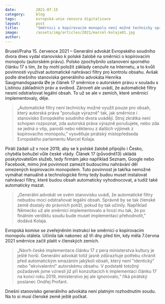 ```yaml
---
date:         2021-07-15
category:     blog
tags:         evropská-unie cenzura digitalizace
layout:       post
title:        "Směrnici o kopírovacím monopolu není možné technicky správně implementovat. Automatické filtry tak budou mazat legální obsah, jako je parodie nebo satira"
image:        /assets/img/articles/2021/marcel-kolaja01.jpg
author:       
---
```



Brusel/Praha 15. července 2021 – Generální advokát Evropského soudního dvora dnes vydal stanovisko k polské žalobě na směrnici o kopírovacím monopolu (autorském právu). Polsko zpochybnilo ustanovení sporného článku 17 s tím, že by mohl položit základy cenzuře na Internetu, a to kvůli povinnosti využívat automatické nahrávací filtry pro kontrolu obsahu. Avšak podle dnešního stanoviska generálního advokáta Henrika Saugmandsgaarda Øe je článek 17 směrnice o autorském právu v souladu s Listinou základních práv a svobod. Zároveň ale uvádí, že automatické filtry nesmí odstraňovat legální obsah. To už se ale v zemích, které směrnici implementovaly, děje.

> „Automatické filtry není technicky možné využít pouze pro obsah, který autorská práva "porušuje výrazně" tak, jak směrnice i stanovisko Evropského soudního dvora uvádějí. Stroj zkrátka není schopen rozpoznat, zda autorská práva výrazně porušujete, nebo zda se jedná o vtip, parodii nebo některou z dalších výjimek z kopírovacího monopolu,” vysvětluje pirátský místopředseda Evropského parlamentu Marcel Kolaja. 

Piráti žádali už v roce 2019, aby se k polské žalobě připojilo i Česko, chyběla bohužel vůle české vlády. Článek 17 (původně13) ukládá poskytovatelům služeb, tedy firmám jako například Seznam, Google nebo Facebook, mimo jiné povinnost zamezit budoucímu nahrávání děl omezených kopírovacím monopolem. Tuto povinnost je takřka nemožné vymáhat manuálně a technologické firmy tedy budou muset instalovat nahrávací filtry, které budou obsah automaticky vyhodnocovat, a tudíž také automaticky mazat.

> „Generální advokát ve svém stanovisku uvádí, že automatické filtry nebudou moci odstraňovat legální obsah. Správně by se tak členské země dostaly do právních potíží, pokud by tak učinily. Například Německo už ale směrnici implementovalo a hrozí mu tak, že po finálním verdiktu soudu bude muset implementaci přehodnotit,” dodává Kolaja.  

Evropská komise se zveřejněním instrukcí ke směrnici o kopírovacím monopolu otálela. Učinila tak nakonec až tři dny před tím, kdy měla 7.června 2021 směrnice začít platit v členských zemích. 

> „Návrh české implementace článku 17 z pera ministerstva kultury je ještě horší. Generální advokát totiž jasně zdůrazňuje potřebu chránit před automatickým smazáním jakýkoli obsah, který není "identický" nebo "ekvivalentní" autorskému obsahu. V podstatě totožný požadavek jsme vznesli již při konzultacích k implementaci článku 17 na konci roku 2019, ministerstvo jej ale ignorovalo,“  říká pirátský poslanec Ondřej Profant.  

Dnešní stanovisko generálního advokáta není platným rozhodnutím soudu. Na to si musí členské země ještě počkat.
